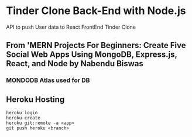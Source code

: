 # Tinder Clone Back-End with Node.js
API to push User data to React FrontEnd Tinder Clone
## From 'MERN Projects For Beginners: Create Five Social Web Apps Using MongoDB, Express.js, React, and Node by Nabendu Biswas

### MONDODB Atlas used for DB

## Heroku Hosting
```console
heroku login
heroku create
heroku git:remote -a <app>
git push heroku <branch>
```
